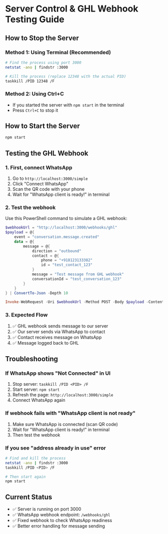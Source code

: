# Server Control & GHL Webhook Testing Guide

## How to Stop the Server

### Method 1: Using Terminal (Recommended)
```bash
# Find the process using port 3000
netstat -ano | findstr :3000

# Kill the process (replace 12348 with the actual PID)
taskkill /PID 12348 /F
```

### Method 2: Using Ctrl+C
- If you started the server with `npm start` in the terminal
- Press `Ctrl+C` to stop it

## How to Start the Server

```bash
npm start
```

## Testing the GHL Webhook

### 1. First, connect WhatsApp
1. Go to `http://localhost:3000/simple`
2. Click "Connect WhatsApp" 
3. Scan the QR code with your phone
4. Wait for "WhatsApp client is ready!" in terminal

### 2. Test the webhook
Use this PowerShell command to simulate a GHL webhook:

```powershell
$webhookUrl = "http://localhost:3000/webhooks/ghl"
$payload = @{
    event = "conversation.message.created"
    data = @{
        message = @{
            direction = "outbound"
            contact = @{
                phone = "+918123133382"
                id = "test_contact_123"
            }
            message = "Test message from GHL webhook"
            conversationId = "test_conversation_123"
        }
    }
} | ConvertTo-Json -Depth 10

Invoke-WebRequest -Uri $webhookUrl -Method POST -Body $payload -ContentType "application/json"
```

### 3. Expected Flow
1. ✅ GHL webhook sends message to our server
2. ✅ Our server sends via WhatsApp to contact  
3. ✅ Contact receives message on WhatsApp
4. ✅ Message logged back to GHL

## Troubleshooting

### If WhatsApp shows "Not Connected" in UI
1. Stop server: `taskkill /PID <PID> /F`
2. Start server: `npm start`
3. Refresh the page: `http://localhost:3000/simple`
4. Connect WhatsApp again

### If webhook fails with "WhatsApp client is not ready"
1. Make sure WhatsApp is connected (scan QR code)
2. Wait for "WhatsApp client is ready!" in terminal
3. Then test the webhook

### If you see "address already in use" error
```bash
# Find and kill the process
netstat -ano | findstr :3000
taskkill /PID <PID> /F

# Then start again
npm start
```

## Current Status
- ✅ Server is running on port 3000
- ✅ WhatsApp webhook endpoint: `/webhooks/ghl`
- ✅ Fixed webhook to check WhatsApp readiness
- ✅ Better error handling for message sending
